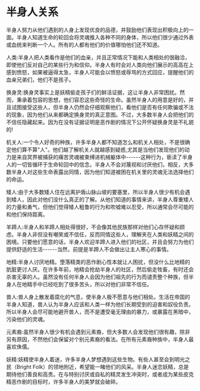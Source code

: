 # 半身人关系

半身人努力从他们遇到的人身上发现优良的品德，并鼓励他们表现出积极向上的一面。半身人知道生命的轮回会将灵魂推入各种不同的身体，所以他们很少通过外表或血统来判断一个人。所有的人都有他们的价值哪怕他们还不知道。

人类:半身人把人类看作是他们的血亲，并且正常情况下能和人类相处的很融洽，即使他们反对自己的某些行为和信仰。半身人有时会对人类向他们展示的高高在上感到愤怒，如果被逼得太急，半身人可能会以愤怒或辱骂的方式回应，提醒他们的血亲兄弟们，他们不是孩子。

换身灵:换身灵事实上是妖精偷走孩子们的鲜活证据，这让半身人非常困扰。然而，秉承着包容的思想，他们容忍这些奇怪的生命。虽然半身人的用意是好的，并且试图接受这些人，但半身人仍然会仔细观察他们，看他们是否有任何欺骗或不法的现象，因为他们从来都确定换身灵的真正意图。不过，大多数半身人会把他们的不信任隐藏起来。因为在没有证据证明是恶作剧的情况下公开怀疑换身灵是不礼貌的!

机关人:一个令人好奇的种族，许多半身人都不知道怎么和机关人相处，不是很确定他们算不算"人"。他们越了解机关人就越感到疑惑,尤其是当他们发现他们的动力是来自冥界被捕获的痛苦灵魂被束缚进机械躯体中------这种行为，亵渎了半身人的一切皆循环于生命轮回中的信念。半身人不会对蔑视和讨厌他们，相反，大多数半身人对这些生命表露出同情，因为他们知道被困在机关里的灵魂无法选择他们的命运。

矮人:由于大多数矮人住在远离护盾山脉山坡的要塞里，所以半身人很少有机会遇到矮人，因此对他们没什么真正的了解。从他们知道的事情来讲，半身人尊重矮人的力量和勇气，但他们觉得矮人粗鲁的行为和吹嘘难以忍受，所以通常会尽可能的和他们保持距离。

羊蹄人:半身人和羊蹄人相处得很好，不会像其他民族那样对他们心存怀疑和顾虑。半身人非但没有嘲笑或不信任，反而同情这些人，理解夹在人类和妖精之间的困境。只要他们愿意的话，半身人欢迎羊蹄人进入他们的社区，并且会努力为他们提供舒适的生活------当然，前提是羊蹄人不会做出让主人寒心的事情。

地精:半身人讨厌地精。堕落精类的恶作剧心性本就让人困扰，但没什么比地精的肮脏更讨人厌。在许多年前，地精会抢劫半身人的社区，然后偷走牲畜，有时还会杀害无辜的人。虽然没有任何半身人会因为他们祖先的行为而谴责整个种族，但半身人在地精手中已经吃到了很多苦头，所以对他们非常不信任。

兽人:兽人身上散发着腐化的气息，使半身人极不愿意与他们相处。生活在帝国的半身人知道，兽人认为半身人应该和人类一样为他们长期受到的迫害和奴役负责。所以半身人会尽可能地避开兽人，而不是遭受毫无理由的暴力，或暴露在黑暗中，污染他们的灵魂。

元素裔:虽然半身人很少有机会遇到元素裔，但大多数人会发现他们很有趣，除非另有原因，不然他们会保留对个别元素裔的看法。在所有元素裔种族中，半身人最喜欢侏儒。

妖精:妖精使半身人着迷，许多半身人梦想遇到这些生物。有些人甚至会到明光之民（Bright
Folk）的领地附近，希望能一睹他们的风采。半身人迷恋妖精，总是期待他们善良和高贵。在与特别讨厌或自私的精灵发生冲突时，或者成为某些皮克精恶作剧的目标时，许多半身人的美梦就会破碎。
